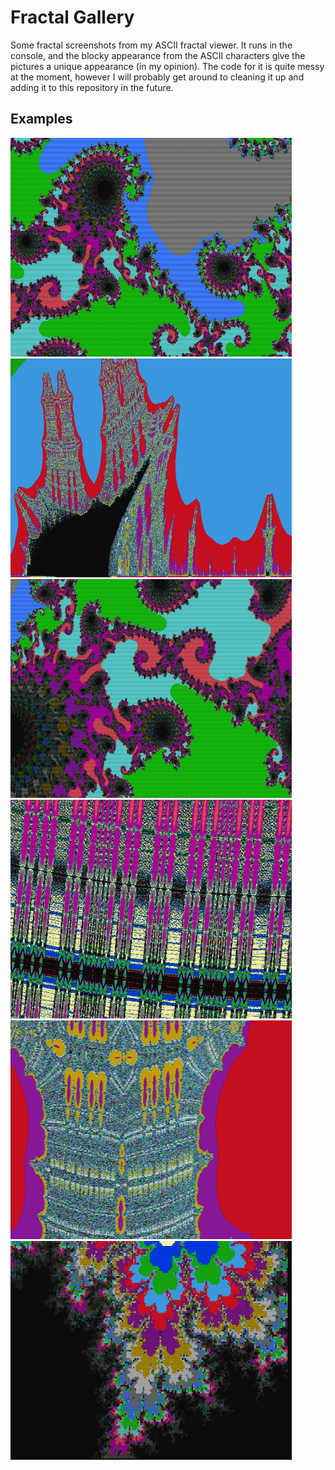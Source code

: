 # Fractal Gallery
Some fractal screenshots from my ASCII fractal viewer. It runs in the console, and the blocky appearance from the ASCII characters give the pictures a unique appearance (in my opinion). The code for it is quite messy at the moment, however I will probably get around to cleaning it up and adding it to this repository in the future.

## Examples
  <img src="gallery/9.png" width="450" height="350" ><img src="gallery/11.png" width="450" height="350" >
  <img src="gallery/24.png" width="450" height="350" > <img src="gallery/8.png" width="450" height="350" >
  <img src="gallery/10.png" width="450" height="350" > <img src="gallery/21.png" width="450" height="350" >
  
